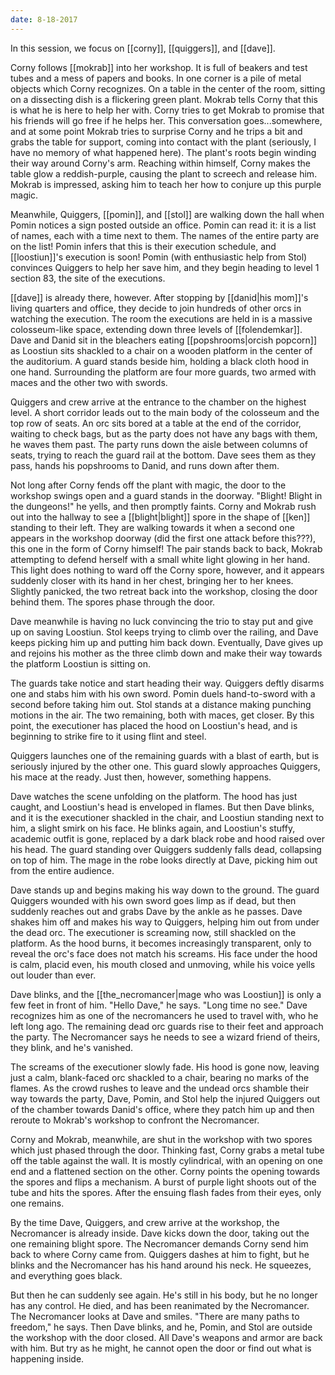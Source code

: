```yaml
---
date: 8-18-2017
---
```


In this session, we focus on [[corny]], [[quiggers]], and [[dave]].

Corny follows [[mokrab]] into her workshop. It is full of beakers and test
tubes and a mess of papers and books. In one corner is a pile of metal objects
which Corny recognizes. On a table in the center of the room, sitting on a
dissecting dish is a flickering green plant. Mokrab tells Corny that this is
what he is here to help her with. Corny tries to get Mokrab to promise that his
friends will go free if he helps her. This conversation goes...somewhere, and
at some point Mokrab tries to surprise Corny and he trips a bit and grabs the
table for support, coming into contact with the plant (seriously, I have no
memory of what happened here). The plant's roots begin winding their way around
Corny's arm. Reaching within himself, Corny makes the table glow a
reddish-purple, causing the plant to screech and release him. Mokrab is
impressed, asking him to teach her how to conjure up this purple magic.

Meanwhile, Quiggers, [[pomin]], and [[stol]] are walking down the hall when
Pomin notices a sign posted outside an office. Pomin can read it: it is a list
of names, each with a time next to them. The names of the entire party are on
the list! Pomin infers that this is their execution schedule, and
[[loostiun]]'s execution is soon! Pomin (with enthusiastic help from Stol)
convinces Quiggers to help her save him, and they begin heading to level 1
section 83, the site of the executions.

[[dave]] is already there, however. After stopping by [[danid|his mom]]'s
living quarters and office, they decide to join hundreds of other orcs in
watching the execution. The room the executions are held in is a massive
colosseum-like space, extending down three levels of [[folendemkar]]. Dave and
Danid sit in the bleachers eating [[popshrooms|orcish popcorn]] as Loostiun
sits shackled to a chair on a wooden platform in the center of the auditorium.
A guard stands beside him, holding a black cloth hood in one hand.  Surrounding
the platform are four more guards, two armed with maces and the other two with
swords.

Quiggers and crew arrive at the entrance to the chamber on the highest level.
A short corridor leads out to the main body of the colosseum and the top row of
seats. An orc sits bored at a table at the end of the corridor, waiting to
check bags, but as the party does not have any bags with them, he waves them
past. The party runs down the aisle between columns of seats, trying to reach
the guard rail at the bottom. Dave sees them as they pass, hands his popshrooms
to Danid, and runs down after them.

Not long after Corny fends off the plant with magic, the door to the workshop
swings open and a guard stands in the doorway. "Blight! Blight in the
dungeons!" he yells, and then promptly faints. Corny and Mokrab rush out into
the hallway to see a [[blight|blight]] spore in the shape of [[ken]] standing
to their left. They are walking towards it when a second one appears in the
workshop doorway (did the first one attack before this???), this one in the
form of Corny himself! The pair stands back to back, Mokrab attempting to
defend herself with a small white light glowing in her hand. This light does
nothing to ward off the Corny spore, however, and it appears suddenly closer
with its hand in her chest, bringing her to her knees. Slightly panicked, the
two retreat back into the workshop, closing the door behind them.  The spores
phase through the door.

Dave meanwhile is having no luck convincing the trio to stay put and give up on
saving Loostiun. Stol keeps trying to climb over the railing, and Dave keeps
picking him up and putting him back down. Eventually, Dave gives up and rejoins
his mother as the three climb down and make their way towards the platform
Loostiun is sitting on.

The guards take notice and start heading their way. Quiggers deftly disarms one
and stabs him with his own sword. Pomin duels hand-to-sword with a second
before taking him out. Stol stands at a distance making punching motions in the
air. The two remaining, both with maces, get closer.  By this point, the
executioner has placed the hood on Loostiun's head, and is beginning to strike
fire to it using flint and steel.

Quiggers launches one of the remaining guards with a blast of earth, but is
seriously injured by the other one. This guard slowly approaches Quiggers, his
mace at the ready. Just then, however, something happens.

Dave watches the scene unfolding on the platform. The hood has just caught, and
Loostiun's head is enveloped in flames. But then Dave blinks, and it is the
executioner shackled in the chair, and Loostiun standing next to him, a slight
smirk on his face. He blinks again, and Loostiun's stuffy, academic outfit is
gone, replaced by a dark black robe and hood raised over his head. The guard
standing over Quiggers suddenly falls dead, collapsing on top of him. The mage
in the robe looks directly at Dave, picking him out from the entire audience.

Dave stands up and begins making his way down to the ground. The guard Quiggers
wounded with his own sword goes limp as if dead, but then suddenly reaches out
and grabs Dave by the ankle as he passes. Dave shakes him off and makes his way
to Quiggers, helping him out from under the dead orc. The executioner is
screaming now, still shackled on the platform. As the hood burns, it becomes
increasingly transparent, only to reveal the orc's face does not match his
screams. His face under the hood is calm, placid even, his mouth closed and
unmoving, while his voice yells out louder than ever.

Dave blinks, and the [[the_necromancer|mage who was Loostiun]] is only a few
feet in front of him.  "Hello Dave," he says. "Long time no see." Dave
recognizes him as one of the necromancers he used to travel with, who he left
long ago. The remaining dead orc guards rise to their feet and approach the
party.  The Necromancer says he needs to see a wizard friend of theirs, they
blink, and he's vanished.

The screams of the executioner slowly fade. His hood is gone now, leaving just
a calm, blank-faced orc shackled to a chair, bearing no marks of the flames. As
the crowd rushes to leave and the undead orcs shamble their way towards the
party, Dave, Pomin, and Stol help the injured Quiggers out of the chamber
towards Danid's office, where they patch him up and then reroute to Mokrab's
workshop to confront the Necromancer.

Corny and Mokrab, meanwhile, are shut in the workshop with two spores which
just phased through the door. Thinking fast, Corny grabs a metal tube off the
table against the wall. It is mostly cylindrical, with an opening on one end
and a flattened section on the other. Corny points the opening towards the
spores and flips a mechanism. A burst of purple light shoots out of the tube
and hits the spores. After the ensuing flash fades from their eyes, only one
remains.

By the time Dave, Quiggers, and crew arrive at the workshop, the Necromancer is
already inside. Dave kicks down the door, taking out the one remaining blight
spore. The Necromancer demands Corny send him back to where Corny came from.
Quiggers dashes at him to fight, but he blinks and the Necromancer has his hand
around his neck. He squeezes, and everything goes black.

But then he can suddenly see again. He's still in his body, but he no longer
has any control. He died, and has been reanimated by the Necromancer. The
Necromancer looks at Dave and smiles. "There are many paths to freedom," he
says. Then Dave blinks, and he, Pomin, and Stol are outside the workshop with
the door closed. All Dave's weapons and armor are back with him. But try as he
might, he cannot open the door or find out what is happening inside.
